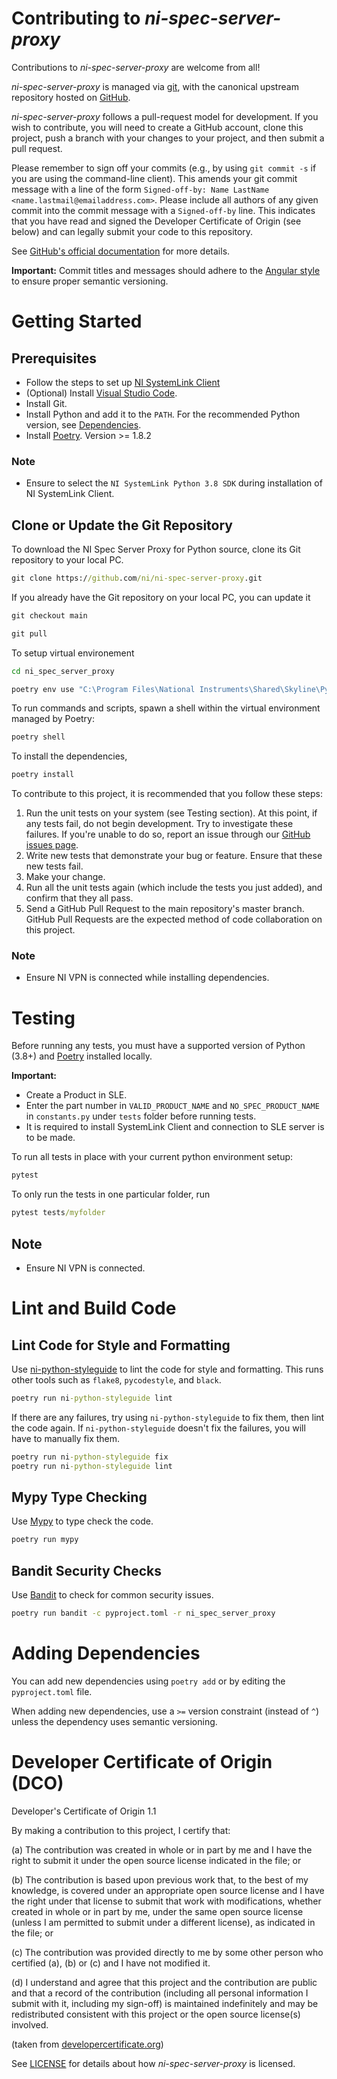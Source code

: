# Contributing to *ni-spec-server-proxy* 

Contributions to *ni-spec-server-proxy* are welcome from all!

*ni-spec-server-proxy* is managed via [git](https://git-scm.com), with the canonical upstream
repository hosted on [GitHub](https://github.com/ni/ni-spec-server-proxy).

*ni-spec-server-proxy* follows a pull-request model for development.  If
you wish to contribute, you will need to create a GitHub account, clone this
project, push a branch with your changes to your project, and then submit a
pull request.

Please remember to sign off your commits (e.g., by using `git commit -s` if you
are using the command-line client). This amends your git commit message with a line
of the form `Signed-off-by: Name LastName <name.lastmail@emailaddress.com>`. Please
include all authors of any given commit into the commit message with a
`Signed-off-by` line. This indicates that you have read and signed the Developer
Certificate of Origin (see below) and can legally submit your code to
this repository.

See [GitHub's official documentation](https://help.github.com/articles/using-pull-requests/)
for more details.

**Important:** Commit titles and messages should adhere to the
[Angular style](https://github.com/angular/angular.js/blob/master/DEVELOPERS.md#commits)
to ensure proper semantic versioning.

# Getting Started

## Prerequisites

- Follow the steps to set up [NI SystemLink Client](https://www.ni.com/docs/en-US/bundle/systemlink-enterprise/page/setting-up-systemlink-client.html#:~:text=Search%20for%20and%20install%20NI,which%20you%20want%20to%20connect)
- (Optional) Install [Visual Studio Code](https://code.visualstudio.com/download).
- Install Git.
- Install Python and add it to the `PATH`. For the recommended Python version,
  see [Dependencies](README.md#dependencies).
- Install [Poetry](https://python-poetry.org/docs/#installation). Version >= 1.8.2

### Note

- Ensure to select the `NI SystemLink Python 3.8 SDK` during installation of NI SystemLink Client.

## Clone or Update the Git Repository

To download the NI Spec Server Proxy for Python source, clone its Git
repository to your local PC.

```cmd
git clone https://github.com/ni/ni-spec-server-proxy.git
```

If you already have the Git repository on your local PC, you can update it

```cmd
git checkout main

git pull
```

To setup virtual environement

```cmd
cd ni_spec_server_proxy

poetry env use "C:\Program Files\National Instruments\Shared\Skyline\Python\3.8\python.exe"
```

To run commands and scripts, spawn a shell within the virtual environment managed by Poetry:

```cmd
poetry shell
```

To install the dependencies,

```cmd
poetry install
```

To contribute to this project, it is recommended that you follow these steps:

1. Run the unit tests on your system (see Testing section). At this point,
   if any tests fail, do not begin development. Try to investigate these
   failures. If you're unable to do so, report an issue through our
   [GitHub issues page](https://github.com/ni/ni-spec-server-proxy/issues).
2. Write new tests that demonstrate your bug or feature. Ensure that these
   new tests fail.
3. Make your change.
4. Run all the unit tests again (which include the tests you just added),
   and confirm that they all pass.
5. Send a GitHub Pull Request to the main repository's master branch. GitHub
   Pull Requests are the expected method of code collaboration on this project.

### Note

- Ensure NI VPN is connected while installing dependencies.
 

# Testing

Before running any tests, you must have a supported version of Python (3.8+) and [Poetry](https://python-poetry.org/docs/) installed locally.

**Important:**

- Create a Product in SLE.
- Enter the part number in `VALID_PRODUCT_NAME` and `NO_SPEC_PRODUCT_NAME` in `constants.py` under `tests` folder before running tests.
- It is required to install SystemLink Client and connection to SLE server is to be made.

To run all tests in place with your current python environment setup:

```cmd
pytest
```

To only run the tests in one particular folder, run

```cmd
pytest tests/myfolder
```

## Note

- Ensure NI VPN is connected.

# Lint and Build Code

## Lint Code for Style and Formatting

Use [ni-python-styleguide](https://github.com/ni/python-styleguide) to lint the
code for style and formatting. This runs other tools such as `flake8`,
`pycodestyle`, and `black`.

```cmd
poetry run ni-python-styleguide lint
```

If there are any failures, try using `ni-python-styleguide` to fix them, then
lint the code again. If `ni-python-styleguide` doesn't fix the failures, you
will have to manually fix them.

```cmd
poetry run ni-python-styleguide fix
poetry run ni-python-styleguide lint
```

## Mypy Type Checking

Use [Mypy](https://pypi.org/project/mypy/) to type check the code.

```cmd
poetry run mypy
```

## Bandit Security Checks

Use [Bandit](https://pypi.org/project/bandit/) to check for common security issues.

```cmd
poetry run bandit -c pyproject.toml -r ni_spec_server_proxy
```

# Adding Dependencies

You can add new dependencies using `poetry add` or by editing the `pyproject.toml` file.

When adding new dependencies, use a `>=` version constraint (instead of `^`)
unless the dependency uses semantic versioning.

# Developer Certificate of Origin (DCO)

   Developer's Certificate of Origin 1.1

   By making a contribution to this project, I certify that:

   (a) The contribution was created in whole or in part by me and I
       have the right to submit it under the open source license
       indicated in the file; or

   (b) The contribution is based upon previous work that, to the best
       of my knowledge, is covered under an appropriate open source
       license and I have the right under that license to submit that
       work with modifications, whether created in whole or in part
       by me, under the same open source license (unless I am
       permitted to submit under a different license), as indicated
       in the file; or

   (c) The contribution was provided directly to me by some other
       person who certified (a), (b) or (c) and I have not modified
       it.

   (d) I understand and agree that this project and the contribution
       are public and that a record of the contribution (including all
       personal information I submit with it, including my sign-off) is
       maintained indefinitely and may be redistributed consistent with
       this project or the open source license(s) involved.

(taken from [developercertificate.org](https://developercertificate.org/))

See [LICENSE](https://github.com/ni/ni-spec-server-proxy/blob/main/LICENSE)
for details about how *ni-spec-server-proxy* is licensed.
